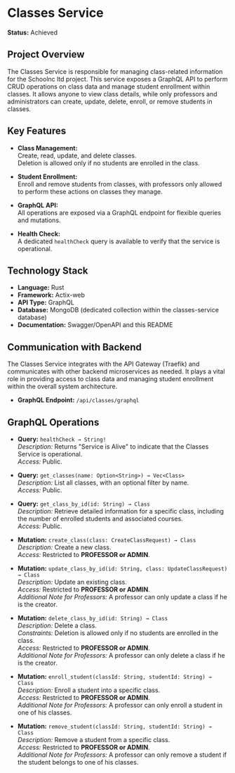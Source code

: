# Classes Service

**Status:** Achieved

## Project Overview

The Classes Service is responsible for managing class-related information for the Schoolnc ltd project. This service exposes a GraphQL API to perform CRUD operations on class data and manage student enrollment within classes. It allows anyone to view class details, while only professors and administrators can create, update, delete, enroll, or remove students in classes.

## Key Features

- **Class Management:**  
  Create, read, update, and delete classes.  
  Deletion is allowed only if no students are enrolled in the class.
  
- **Student Enrollment:**  
  Enroll and remove students from classes, with professors only allowed to perform these actions on classes they manage.
  
- **GraphQL API:**  
  All operations are exposed via a GraphQL endpoint for flexible queries and mutations.
  
- **Health Check:**  
  A dedicated `healthCheck` query is available to verify that the service is operational.

## Technology Stack

- **Language:** Rust  
- **Framework:** Actix-web  
- **API Type:** GraphQL  
- **Database:** MongoDB (dedicated collection within the classes-service database)  
- **Documentation:** Swagger/OpenAPI and this README

## Communication with Backend

The Classes Service integrates with the API Gateway (Traefik) and communicates with other backend microservices as needed. It plays a vital role in providing access to class data and managing student enrollment within the overall system architecture.

- **GraphQL Endpoint:** `/api/classes/graphql`

## GraphQL Operations

- **Query:** `healthCheck → String!`  
  _Description:_ Returns "Service is Alive" to indicate that the Classes Service is operational.  
  _Access:_ Public.

- **Query:** `get_classes(name: Option<String>) → Vec<Class>`  
  _Description:_ List all classes, with an optional filter by name.  
  _Access:_ Public.

- **Query:** `get_class_by_id(id: String) → Class`  
  _Description:_ Retrieve detailed information for a specific class, including the number of enrolled students and associated courses.  
  _Access:_ Public.

- **Mutation:** `create_class(class: CreateClassRequest) → Class`  
  _Description:_ Create a new class.  
  _Access:_ Restricted to **PROFESSOR or ADMIN**.

- **Mutation:** `update_class_by_id(id: String, class: UpdateClassRequest) → Class`  
  _Description:_ Update an existing class.  
  _Access:_ Restricted to **PROFESSOR or ADMIN**.  
  _Additional Note for Professors:_ A professor can only update a class if he is the creator.

- **Mutation:** `delete_class_by_id(id: String) → Class`  
  _Description:_ Delete a class.  
  _Constraints:_ Deletion is allowed only if no students are enrolled in the class.  
  _Access:_ Restricted to **PROFESSOR or ADMIN**.  
  _Additional Note for Professors:_ A professor can only delete a class if he is the creator.

- **Mutation:** `enroll_student(classId: String, studentId: String) → Class`  
  _Description:_ Enroll a student into a specific class.  
  _Access:_ Restricted to **PROFESSOR or ADMIN**.  
  _Additional Note for Professors:_ A professor can only enroll a student in one of his classes.

- **Mutation:** `remove_student(classId: String, studentId: String) → Class`  
  _Description:_ Remove a student from a specific class.  
  _Access:_ Restricted to **PROFESSOR or ADMIN**.  
  _Additional Note for Professors:_ A professor can only remove a student if the student belongs to one of his classes.

